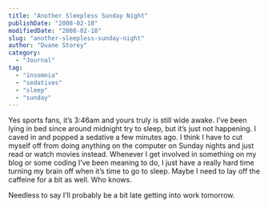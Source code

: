 ```yaml
---
title: "Another Sleepless Sunday Night"
publishDate: "2008-02-18"
modifiedDate: "2008-02-18"
slug: "another-sleepless-sunday-night"
author: "Duane Storey"
category:
  - "Journal"
tag:
  - "insomnia"
  - "sedatives"
  - "sleep"
  - "sunday"
---
```


Yes sports fans, it’s 3:46am and yours truly is still wide awake. I’ve been lying in bed since around midnight try to sleep, but it’s just not happening. I caved in and popped a sedative a few minutes ago. I think I have to cut myself off from doing anything on the computer on Sunday nights and just read or watch movies instead. Whenever I get involved in something on my blog or some coding I’ve been meaning to do, I just have a really hard time turning my brain off when it’s time to go to sleep. Maybe I need to lay off the caffeine for a bit as well. Who knows.

Needless to say I’ll probably be a bit late getting into work tomorrow.